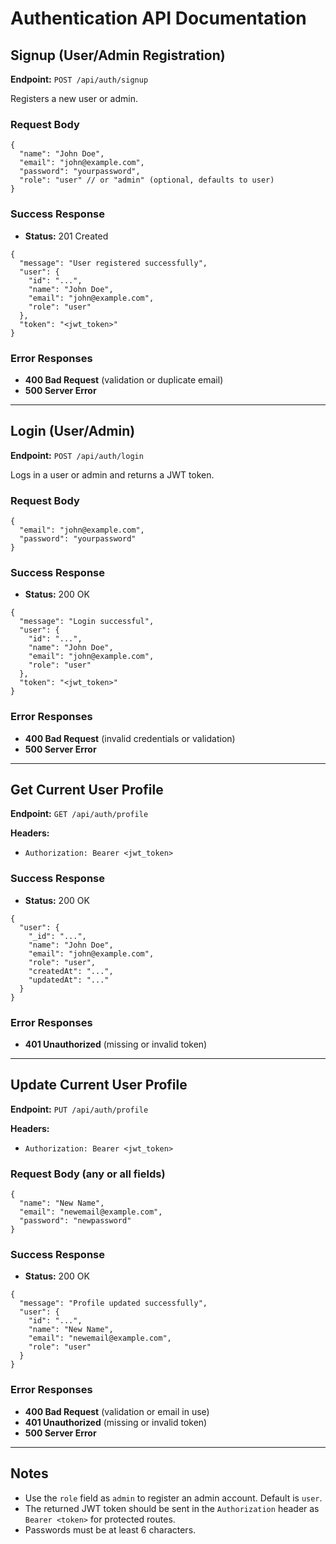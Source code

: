 # Authentication API Documentation

## Signup (User/Admin Registration)

**Endpoint:** `POST /api/auth/signup`

Registers a new user or admin.

### Request Body
```
{
  "name": "John Doe",
  "email": "john@example.com",
  "password": "yourpassword",
  "role": "user" // or "admin" (optional, defaults to user)
}
```

### Success Response
- **Status:** 201 Created
```
{
  "message": "User registered successfully",
  "user": {
    "id": "...",
    "name": "John Doe",
    "email": "john@example.com",
    "role": "user"
  },
  "token": "<jwt_token>"
}
```

### Error Responses
- **400 Bad Request** (validation or duplicate email)
- **500 Server Error**

---

## Login (User/Admin)

**Endpoint:** `POST /api/auth/login`

Logs in a user or admin and returns a JWT token.

### Request Body
```
{
  "email": "john@example.com",
  "password": "yourpassword"
}
```

### Success Response
- **Status:** 200 OK
```
{
  "message": "Login successful",
  "user": {
    "id": "...",
    "name": "John Doe",
    "email": "john@example.com",
    "role": "user"
  },
  "token": "<jwt_token>"
}
```

### Error Responses
- **400 Bad Request** (invalid credentials or validation)
- **500 Server Error**

---

## Get Current User Profile

**Endpoint:** `GET /api/auth/profile`

**Headers:**
- `Authorization: Bearer <jwt_token>`

### Success Response
- **Status:** 200 OK
```
{
  "user": {
    "_id": "...",
    "name": "John Doe",
    "email": "john@example.com",
    "role": "user",
    "createdAt": "...",
    "updatedAt": "..."
  }
}
```

### Error Responses
- **401 Unauthorized** (missing or invalid token)

---

## Update Current User Profile

**Endpoint:** `PUT /api/auth/profile`

**Headers:**
- `Authorization: Bearer <jwt_token>`

### Request Body (any or all fields)
```
{
  "name": "New Name",
  "email": "newemail@example.com",
  "password": "newpassword"
}
```

### Success Response
- **Status:** 200 OK
```
{
  "message": "Profile updated successfully",
  "user": {
    "id": "...",
    "name": "New Name",
    "email": "newemail@example.com",
    "role": "user"
  }
}
```

### Error Responses
- **400 Bad Request** (validation or email in use)
- **401 Unauthorized** (missing or invalid token)
- **500 Server Error**

---

## Notes
- Use the `role` field as `admin` to register an admin account. Default is `user`.
- The returned JWT token should be sent in the `Authorization` header as `Bearer <token>` for protected routes.
- Passwords must be at least 6 characters. 
